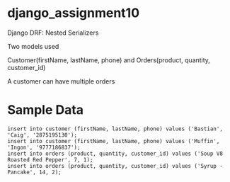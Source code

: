 # django_assignment10
Django DRF: Nested Serializers

Two models used

Customer(firstName, lastName, phone)
and
Orders(product, quantity, customer_id)

A customer can have multiple orders


# Sample Data
```
insert into customer (firstName, lastName, phone) values ('Bastian', 'Caig', '2875195130');
insert into customer (firstName, lastName, phone) values ('Muffin', 'Ingon', '9777186837');
insert into orders (product, quantity, customer_id) values ('Soup V8 Roasted Red Pepper', 7, 1);
insert into orders (product, quantity, customer_id) values ('Syrup - Pancake', 14, 2);
```


